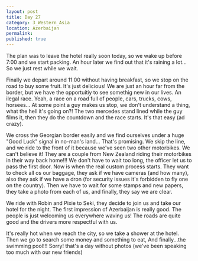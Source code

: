 ```yaml
---
layout: post
title: Day 27
category: 3_Western_Asia
location: Azerbaijan
permalink: 
published: true
---
```


The plan was to leave the hotel really soon today, so we wake up before 7:00 and we start packing. An hour later we find out that it's raining a lot... So we just rest while we wait.

Finally we depart around 11:00 without having breakfast, so we stop on the road to buy some fruit. It's just delicious! We are just an hour far from the border, but we have the opportuitiy to see somethig new in our lives. An ilegal race. Yeah, a race on a road full of people, cars, trucks, cows, horsees... At some point a guy makes us stop, we don't understand a thing, what the hell it's going on?! The two mercedes stand lined while the guy films it, then they do the countdown and the race starts. It's that easy (ad crazy).

We cross the Georgian border easily and we find ourselves under a huge "Good Luck" signal in no-man's land... That's promising. We skip the line, and we ride to the front of it because we've seen two other motorbikes. We can't believe it! They are a couple from New Zealand riding their motorbikes in their way back home!!! We don't have to wait too long, the officer let us to pass the first door. Now is when the real custom process starts. They want to check all os our baggage, they ask if we have cameras (and how many), also they ask if we have a dron (for security issues it's forbidden to fly one on the country). Then we have to wait for some stamps and new papers, they take a photo from each of us, and finally, they say we are clear.

We ride with Robin and Pixie to Seki, they decide to join us and take our hotel for the night. The first impression of Azerbaijan is really good. The people is just welcoming us everywhere waving us! The roads are quite good and the drivers more respectful with us.

It's really hot when we reach the city, so we take a shower at the hotel. Then we go to search some money and something to eat, And finally...the swimming pool!!!
Sorry! that's a day without photos (we've been speaking too much with our new friends)